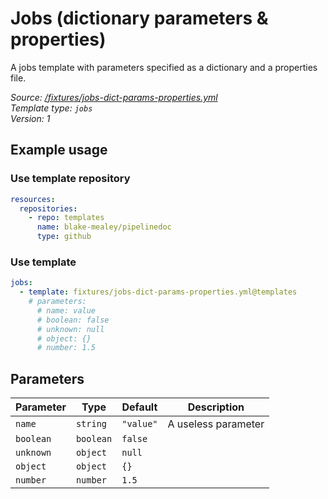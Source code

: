 <!-- this file was generated by pipelinedoc v0.0.0-development - do not modify directly -->

# Jobs (dictionary parameters & properties)

A jobs template with parameters specified as a dictionary and a properties file.


_Source: [/fixtures/jobs-dict-params-properties.yml](/fixtures/jobs-dict-params-properties.yml)_
<br/>
_Template type: `jobs`_
<br/>
_Version: 1_

## Example usage

### Use template repository

```yaml
resources:
  repositories:
    - repo: templates
      name: blake-mealey/pipelinedoc
      type: github
```


### Use template

```yaml
jobs:
  - template: fixtures/jobs-dict-params-properties.yml@templates
    # parameters:
      # name: value
      # boolean: false
      # unknown: null
      # object: {}
      # number: 1.5
```


## Parameters

|Parameter            |Type                   |Default                   |Description                         |
|---------------------|-----------------------|--------------------------|------------------------------------|
|`name`|`string`|`"value"`|A useless parameter|
|`boolean`|`boolean`|`false`||
|`unknown`|`object`|`null`||
|`object`|`object`|`{}`||
|`number`|`number`|`1.5`||
